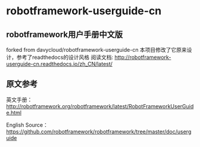 # robotframework-userguide-cn

## robotframework用户手册中文版

forked from davycloud/robotframework-userguide-cn
本项目修改了它原来设计，参考了readthedocs的设计风格
阅读文档: http://robotframework-userguide-cn.readthedocs.io/zh_CN/latest/


## 原文参考

英文手册：http://robotframework.org/robotframework/latest/RobotFrameworkUserGuide.html

English Source：https://github.com/robotframework/robotframework/tree/master/doc/userguide

